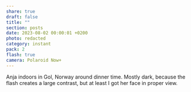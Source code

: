 ```yaml
---
share: true
draft: false
title: ""
section: posts
date: 2023-08-02 00:00:01 +0200
photo: redacted
category: instant
pack: 2
flash: true
camera: Polaroid Now+
---
```


Anja indoors in Gol, Norway around dinner time. Mostly dark, because the flash creates a large contrast, but at least I got her face in proper view.